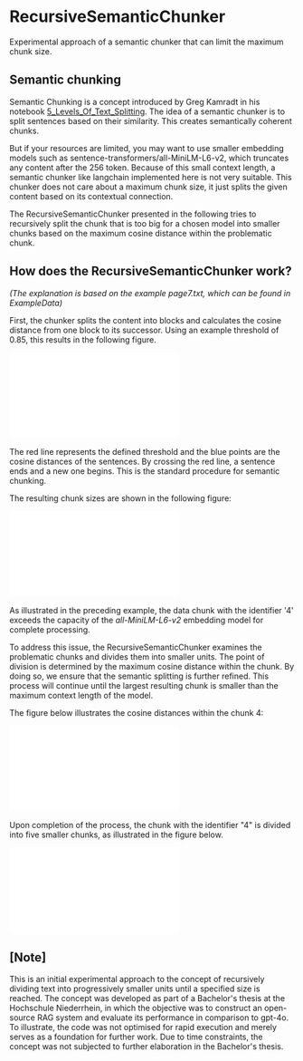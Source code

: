 # RecursiveSemanticChunker
Experimental approach of a semantic chunker that can limit the maximum chunk size.

## Semantic chunking
Semantic Chunking is a concept introduced by Greg Kamradt in his notebook [5_Levels_Of_Text_Splitting](https://github.com/FullStackRetrieval-com/RetrievalTutorials/blob/main/tutorials/LevelsOfTextSplitting/5_Levels_Of_Text_Splitting.ipynb).
The idea of a semantic chunker is to split sentences based on their similarity.
This creates semantically coherent chunks.

But if your resources are limited, you may want to use smaller embedding
models such as sentence-transformers/all-MiniLM-L6-v2, which truncates any content after the 256 token.
Because of this small context length, a semantic chunker like langchain implemented here is not very suitable.
This chunker does not care about a maximum chunk size, it just splits the given content based on its contextual
connection.

The RecursiveSemanticChunker presented in the following tries to recursively split the chunk that is too big for a
chosen model into smaller chunks based on the maximum cosine distance within the problematic chunk.

## How does the RecursiveSemanticChunker work?
*(The explanation is based on the example page7.txt, which can be found in ExampleData)*

First, the chunker splits the content into blocks and calculates the cosine distance from one block to its successor.
Using an example threshold of 0.85, this results in the following figure.

![dist sentences](Figures/dist_sentences.pdf)

The red line represents the defined threshold and the blue points are the cosine distances of the sentences.
By crossing the red line, a sentence ends and a new one begins. This is the standard procedure for semantic chunking.

The resulting chunk sizes are shown in the following figure:

![chunk sizes](Figures/chunk_sizes.pdf)

As illustrated in the preceding example, the data chunk with the identifier '4' exceeds the capacity of the
*all-MiniLM-L6-v2* embedding model for complete processing.

To address this issue, the RecursiveSemanticChunker examines the problematic chunks and divides them into smaller units.
The point of division is determined by the maximum cosine distance within the chunk. By doing so, we ensure that the
semantic splitting is further refined. This process will continue until the largest resulting chunk is smaller than
the maximum context length of the model.

The figure below illustrates the cosine distances within the chunk 4:

![dist problematic chunk](Figures/dist_problematic_chunk.pdf)

Upon completion of the process, the chunk with the identifier "4" is divided into five smaller chunks, as illustrated
in the figure below.

![chunk sizes splitted](Figures/chunk_sizes_splitted.pdf)

## [Note]
This is an initial experimental approach to the concept of recursively dividing text into progressively smaller units
until a specified size is reached. The concept was developed as part of a Bachelor's thesis at the Hochschule
Niederrhein, in which the objective was to construct an open-source RAG system and evaluate its performance in
comparison to gpt-4o.\
To illustrate, the code was not optimised for rapid execution and merely serves as a foundation for further work. Due
to time constraints, the concept was not subjected to further elaboration in the Bachelor's thesis.
